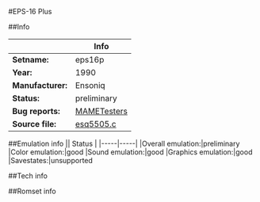 #EPS-16 Plus

##Info

||Info|
|-----|-----|
|**Setname:**|eps16p
|**Year:**|1990
|**Manufacturer:**|Ensoniq
|**Status:**|preliminary
|**Bug reports:**|[MAMETesters](http://mametesters.org/view_all_set.php?type=1&temporary=y&search=esq5505.c)
|**Source file:**|[esq5505.c](https://github.com/mamedev/mame/blob/master/src/mess/drivers/esq5505.c)

##Emulation info
|| Status |
|-----|-----|
|Overall emulation:|preliminary
|Color emulation:|good
|Sound emulation:|good
|Graphics emulation:|good
|Savestates:|unsupported

##Tech info

##Romset info

<!--- START OF EDITED COMMENT DO NOT TOUCH TEXT ABOVE-->
